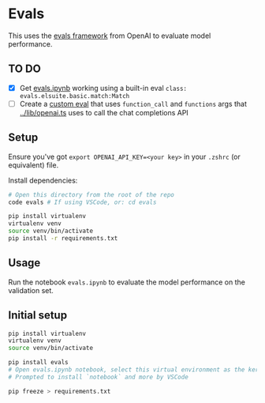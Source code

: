 # Evals

This uses the [evals framework](https://github.com/openai/evals) from OpenAI to evaluate model performance.

## TO DO

- [x] Get [evals.ipynb](evals.ipynb) working using a built-in eval `class: evals.elsuite.basic.match:Match`
- [ ] Create a [custom eval](https://github.com/openai/evals/blob/main/docs/custom-eval.md) that uses `function_call` and `functions` args that [../lib/openai.ts](../lib/openai.ts) uses to call the chat completions API

## Setup

Ensure you've got `export OPENAI_API_KEY=<your key>` in your `.zshrc` (or equivalent) file.

Install dependencies:

```bash
# Open this directory from the root of the repo
code evals # If using VSCode, or: cd evals

pip install virtualenv
virtualenv venv
source venv/bin/activate
pip install -r requirements.txt
```

## Usage

Run the notebook `evals.ipynb` to evaluate the model performance on the validation set.


## Initial setup

```bash
pip install virtualenv
virtualenv venv
source venv/bin/activate

pip install evals
# Open evals.ipynb notebook, select this virtual environment as the kernel, and try to run the notebook
# Prompted to install `notebook` and more by VSCode

pip freeze > requirements.txt
```
